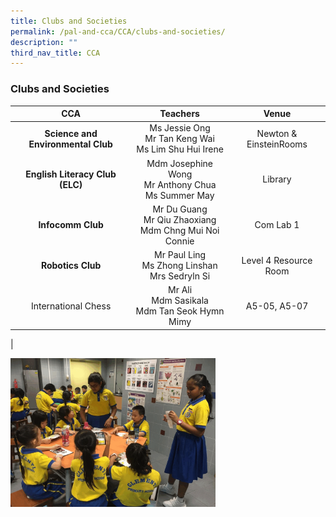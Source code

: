 ```yaml
---
title: Clubs and Societies
permalink: /pal-and-cca/CCA/clubs-and-societies/
description: ""
third_nav_title: CCA
---
```

### Clubs and Societies

| **CCA** | **Teachers** | **Venue** |
|:---:|:---:|:---:|
| **Science and Environmental Club** | Ms Jessie Ong <br>Mr Tan Keng Wai <br> Ms Lim Shu Hui Irene | Newton & EinsteinRooms |
| **English Literacy Club (ELC)** | Mdm Josephine Wong <br> Mr Anthony Chua <br> Ms Summer May | Library |
| **Infocomm Club** | Mr Du Guang <br>Mr Qiu Zhaoxiang<br> Mdm Chng Mui Noi Connie | Com Lab 1 |
| **Robotics Club** | Mr Paul Ling <br>Ms Zhong Linshan <br>Mrs Sedryln Si | Level 4 Resource Room |
| International Chess | Mr Ali <br>Mdm Sasikala <br>Mdm Tan Seok Hymn Mimy  | A5-05, A5-07 |
|

<img src="/images/sci%20and%20environmental%20club.gif" 
     style="width:65%">